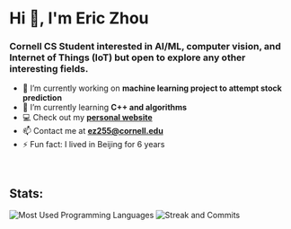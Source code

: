 <h1 align="left">Hi 👋, I'm Eric Zhou</h1>
<h3 align="left">Cornell CS Student interested in AI/ML, computer vision, and Internet of Things (IoT) but open to explore any other interesting fields.</h3>

- 🔭 I’m currently working on **machine learning project to attempt stock prediction**
- 🌱 I’m currently learning **C++ and algorithms**
- :computer: Check out my **[personal website](https://eric-zzhou.github.io/)**
- 📫 Contact me at **ez255@cornell.edu**
- ⚡ Fun fact: I lived in Beijing for 6 years
<br>

<h2 align="left">Stats:</h2>
<img src="https://github-readme-stats.vercel.app/api/top-langs?username=eric-zzhou&show_icons=true&locale=en&layout=compact" alt="Most Used Programming Languages" />
<img src="https://github-readme-streak-stats.herokuapp.com/?user=eric-zzhou&" alt="Streak and Commits" />
